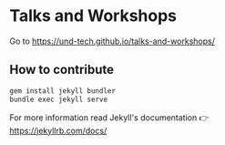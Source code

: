 # Talks and Workshops

Go to https://und-tech.github.io/talks-and-workshops/

## How to contribute

```bash
gem install jekyll bundler
bundle exec jekyll serve
```

For more information read Jekyll's documentation 👉 https://jekyllrb.com/docs/
